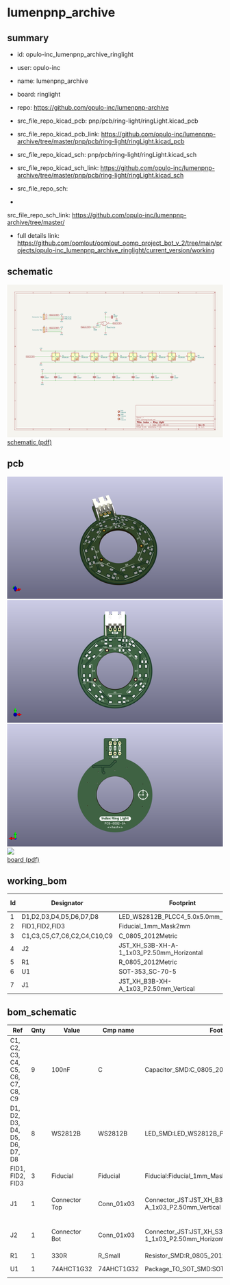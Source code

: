 # lumenpnp_archive
 
## summary 
* id: opulo-inc_lumenpnp_archive_ringlight
* user: opulo-inc
* name: lumenpnp_archive
* board: ringlight
* repo: https://github.com/opulo-inc/lumenpnp-archive
* src_file_repo_kicad_pcb: pnp/pcb/ring-light/ringLight.kicad_pcb
* src_file_repo_kicad_pcb_link: https://github.com/opulo-inc/lumenpnp-archive/tree/master/pnp/pcb/ring-light/ringLight.kicad_pcb
* src_file_repo_kicad_sch: pnp/pcb/ring-light/ringLight.kicad_sch
* src_file_repo_kicad_sch_link: https://github.com/opulo-inc/lumenpnp-archive/tree/master/pnp/pcb/ring-light/ringLight.kicad_sch

* src_file_repo_sch: 
*
 src_file_repo_sch_link: https://github.com/opulo-inc/lumenpnp-archive/tree/master/
* full details link: https://github.com/oomlout/oomlout_oomp_project_bot_v_2/tree/main/projects/opulo-inc_lumenpnp_archive_ringlight/current_version/working  

## schematic  
![](working_schematic_600.png)  
[schematic (pdf)](working_schematic.pdf)  

## pcb  
![](working_3d_600.png) 
![](working_3d_front_600.png)  
![](working_3d_back_600.png)  
![](working_600.png)  
[board (pdf)](working.pdf)  

## working_bom
| Id | Designator | Footprint | Quantity | Designation | Supplier and ref |  | None | 
| --- | --- | --- | --- | --- | --- | --- | --- | 
| 1 | D1,D2,D3,D4,D5,D6,D7,D8 | LED_WS2812B_PLCC4_5.0x5.0mm_P3.2mm | 8 | WS2812B |  |  | [''] | 
| 2 | FID1,FID2,FID3 | Fiducial_1mm_Mask2mm | 3 | Fiducial |  |  | [''] | 
| 3 | C1,C3,C5,C7,C6,C2,C4,C10,C9 | C_0805_2012Metric | 9 | 100nF |  |  | [''] | 
| 4 | J2 | JST_XH_S3B-XH-A-1_1x03_P2.50mm_Horizontal | 1 | Connector Horizontal |  |  | [''] | 
| 5 | R1 | R_0805_2012Metric | 1 | 330R |  |  | [''] | 
| 6 | U1 | SOT-353_SC-70-5 | 1 | 74AHCT1G32 |  |  | [''] | 
| 7 | J1 | JST_XH_B3B-XH-A_1x03_P2.50mm_Vertical | 1 | Connector Vertical |  |  | [''] | 


## bom_schematic
| Ref | Qnty | Value | Cmp name | Footprint | Description | Vendor | DNP | 
| --- | --- | --- | --- | --- | --- | --- | --- | 
| C1, C2, C3, C4, C5, C6, C7, C8, C9 | 9 | 100nF | C | Capacitor_SMD:C_0805_2012Metric | Unpolarized capacitor |  |  | 
| D1, D2, D3, D4, D5, D6, D7, D8 | 8 | WS2812B | WS2812B | LED_SMD:LED_WS2812B_PLCC4_5.0x5.0mm_P3.2mm | RGB LED with integrated controller |  |  | 
| FID1, FID2, FID3 | 3 | Fiducial | Fiducial | Fiducial:Fiducial_1mm_Mask2mm | Fiducial Marker |  |  | 
| J1 | 1 | Connector Top | Conn_01x03 | Connector_JST:JST_XH_B3B-XH-A_1x03_P2.50mm_Vertical | Generic connector, single row, 01x03, script generated (kicad-library-utils/schlib/autogen/connector/) |  |  | 
| J2 | 1 | Connector Bot | Conn_01x03 | Connector_JST:JST_XH_S3B-XH-A-1_1x03_P2.50mm_Horizontal | Generic connector, single row, 01x03, script generated (kicad-library-utils/schlib/autogen/connector/) |  |  | 
| R1 | 1 | 330R | R_Small | Resistor_SMD:R_0805_2012Metric | Resistor, small symbol |  |  | 
| U1 | 1 | 74AHCT1G32 | 74AHCT1G32 | Package_TO_SOT_SMD:SOT-353_SC-70-5 | Single OR Gate, Low-Voltage CMOS |  |  | 



